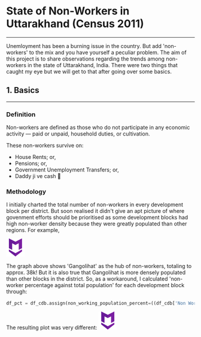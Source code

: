 # State of Non-Workers in Uttarakhand (Census 2011)
---

Unemloyment has been a burning issue in the country. But add 'non-workers' to the mix and you have yourself a peculiar problem. The aim of this project is to share observations regarding the trends among non-workers in the state of Uttarakhand, India. There were two things that caught my eye but we will get to that after going over some basics.


## 1. Basics
---

### Definition
Non-workers are defined as those who do not participate in any economic activity — paid or unpaid, household duties, or cultivation.

These non-workers survive on:
* House Rents; or,
* Pensions; or,
* Government Unemployment Transfers; or,
* Daddy ji ve cash 💸

### Methodology
I initially charted the total number of non-workers in every development block per district. But soon realised it didn't give an apt picture of where govenment efforts should be prioritised as some development blocks had high non-worker density because they were greatly populated than other regions. For example,

![alt text](https://github.com/adam-p/markdown-here/raw/master/src/common/images/icon48.png "Logo Title Text 1")

The graph above shows 'Gangolihat' as the hub of non-workers, totaling to approx. 38k! But it is also true that Gangolihat is more densely populated than other blocks in the district.
So, as a workaround, I calculated 'non-worker percentage against total population' for each development block through:

```python
df_pct = df_cdb.assign(non_working_population_percent=((df_cdb['Non Working Population Person']/df_cdb['Total Population Person']) * 100))
```

The resulting plot was very different:
![alt text](https://github.com/adam-p/markdown-here/raw/master/src/common/images/icon48.png "Logo Title Text 2")
